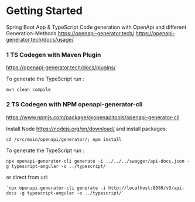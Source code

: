 # Getting Started


Spring Boot App & TypeScript Code generation with OpenApi and different Generation-Methods
https://openapi-generator.tech/
https://openapi-generator.tech/docs/usage/

### 1 TS Codegen with Maven Plugin
https://openapi-generator.tech/docs/plugins/

To generate the TypeScript run :

    mvn clean compile

### 2 TS Codegen with NPM openapi-generator-cli
https://www.npmjs.com/package/@openapitools/openapi-generator-cli

Install Node https://nodejs.org/en/download/ and install packages:

    cd /src/main/openapi/generator/; npm install

To generate the TypeScript run :

    npx openapi-generator-cli generate -i ../../../swagger/api-docs.json -g typescript-angular -o ../typescript/

or direct from url:

    `npx openapi-generator-cli generate -i http://localhost:8080/v3/api-docs -g typescript-angular -o ../typescript/`
    
